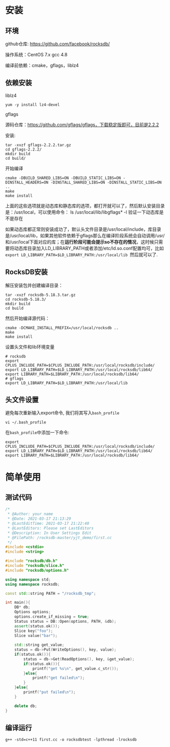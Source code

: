 # 	安装

## 环境

github仓库: https://github.com/facebook/rocksdb/

  操作系统：CentOS 7.x gcc 4.8

  编译前依赖：cmake，gflags，liblz4

## 依赖安装

liblz4

```
yum -y install lz4-devel
```

gflags

源码仓库：https://github.com/gflags/gflags，下载稳定版即可，目前是2.2.2

安装:

```
tar -xvzf gflags-2.2.2.tar.gz
cd gflags-2.2.2/
mkdir build
cd build/
```

开始编译

```
cmake -DBUILD_SHARED_LIBS=ON -DBUILD_STATIC_LIBS=ON -DINSTALL_HEADERS=ON -DINSTALL_SHARED_LIBS=ON -DINSTALL_STATIC_LIBS=ON ..
make
make install
```

 上面的这些选项就是动态库和静态库的选项，都打开就可以了，然后默认安装目录是：/usr/local，可以使用命令： ls /usr/local/lib/libgflags* -l 验证一下动态库是不是存在

  如果动态库都正常则安装成功了，默认头文件目录是/usr/local/include，库目录是/usr/local/lib，如果其他软件依赖于gflags那么在编译阶段系统会自动调用/usr/和/usr/local下面对应的库；在**运行阶段可能会提示so不存在的情况**，这时候只需要将动态库目录加入LD_LIBRARY_PATH或者添加/etc/ld.so.conf配置均可，比如 `export LD_LIBRARY_PATH=$LD_LIBRARY_PATH:/usr/local/lib `然后就可以了.

## RocksDB安装

  解压安装包并创建编译目录：

```
tar -xvzf rocksdb-5.18.3.tar.gz
cd rocksdb-5.18.3/
mkdir build
cd build
```

然后开始编译源代码：

```
cmake -DCMAKE_INSTALL_PREFIX=/usr/local/rocksdb ..
make
make install
```

设置头文件和lib环境变量

```
# rocksdb
export CPLUS_INCLUDE_PATH=$CPLUS_INCLUDE_PATH:/usr/local/rocksdb/include/
export LD_LIBRARY_PATH=$LD_LIBRARY_PATH:/usr/local/rocksdb/lib64/
export LIBRARY_PATH=$LIBRARY_PATH:/usr/local/rocksdb/lib64/
# gflags
export LD_LIBRARY_PATH=$LD_LIBRARY_PATH:/usr/local/lib
```

## 头文件设置

避免每次重新输入export命令, 我们将其写入`bash_profile`

```
vi ~/.bash_profile
```

在`bash_profile`中添加一下命令:

```
export CPLUS_INCLUDE_PATH=$CPLUS_INCLUDE_PATH:/usr/local/rocksdb/include/
export LD_LIBRARY_PATH=$LD_LIBRARY_PATH:/usr/local/rocksdb/lib64/
export LIBRARY_PATH=$LIBRARY_PATH:/usr/local/rocksdb/lib64/
```



# 简单使用

## 测试代码

```c++
/*
 * @Author: your name
 * @Date: 2021-03-17 21:13:29
 * @LastEditTime: 2021-03-17 21:22:40
 * @LastEditors: Please set LastEditors
 * @Description: In User Settings Edit
 * @FilePath: /rocksdb-master/yjt_demo/first.cc
 */
#include <cstdio>
#include <string>

#include "rocksdb/db.h"
#include "rocksdb/slice.h"
#include "rocksdb/options.h"

using namespace std;
using namespace rocksdb;

const std::string PATH = "/rocksdb_tmp";

int main(){
    DB* db;
    Options options;
    options.create_if_missing = true;
    Status status = DB::Open(options, PATH, &db);
    assert(status.ok());
    Slice key("foo");
    Slice value("bar");
    
    std::string get_value;
    status = db->Put(WriteOptions(), key, value);
    if(status.ok()){
        status = db->Get(ReadOptions(), key, &get_value);
        if(status.ok()){
            printf("get %s\n", get_value.c_str());
        }else{
            printf("get failed\n"); 
        }
    }else{
        printf("put failed\n");
    }

    delete db;
}
```

## 编译运行

```shell
g++ -std=c++11 first.cc -o rocksdbtest -lpthread -lrocksdb
```

